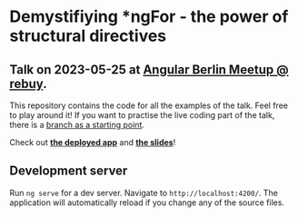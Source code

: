 # Demystifiying \*ngFor - the power of structural directives

## Talk on 2023-05-25 at [Angular Berlin Meetup @ rebuy](https://www.meetup.com/de-DE/angular-meetup-berlin/events/292577269/).

This repository contains the code for all the examples of the talk. Feel free to play around it! If you want to practise the live coding part of the talk, there is a [branch as a starting point](https://github.com/similicious/structural-directives-talk/tree/app-for-starter).

Check out **[the deployed app](https://similicious.github.io/structural-directives-talk/)** and **[the slides](https://github.com/similicious/structural-directives-talk/blob/main/assets/demystifiying-ngFor-the-power-of-structural-directives-slides.pdf)**!

## Development server

Run `ng serve` for a dev server. Navigate to `http://localhost:4200/`. The application will automatically reload if you change any of the source files.
